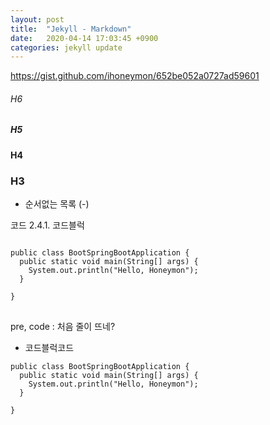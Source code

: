 ```yaml
---
layout: post
title:  "Jekyll - Markdown"
date:   2020-04-14 17:03:45 +0900
categories: jekyll update
---
```


https://gist.github.com/ihoneymon/652be052a0727ad59601

###### H6 
##### H5
#### H4
### H3

- 순서없는 목록 (-)

코드
2.4.1. 코드블럭
<pre><code>
public class BootSpringBootApplication {
  public static void main(String[] args) {
    System.out.println("Hello, Honeymon");
  }

}
</code>
</pre>

pre, code : 처음 줄이 뜨네?

- 코드블럭코드

```
public class BootSpringBootApplication {
  public static void main(String[] args) {
    System.out.println("Hello, Honeymon");
  }

}
```
